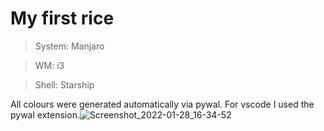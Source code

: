 # My first rice

> System: Manjaro

> WM: i3

> Shell: Starship

All colours were generated automatically via pywal.
For vscode I used the pywal extension.![Screenshot_2022-01-28_16-34-52](https://user-images.githubusercontent.com/49836430/151813053-c85e0a12-911e-4e47-a508-0f425f0f3dc7.png)

